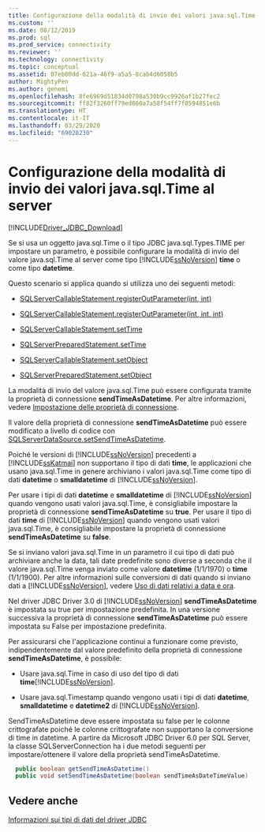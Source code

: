 ```yaml
---
title: Configurazione della modalità di invio dei valori java.sql.Time al server | Microsoft Docs
ms.custom: ''
ms.date: 08/12/2019
ms.prod: sql
ms.prod_service: connectivity
ms.reviewer: ''
ms.technology: connectivity
ms.topic: conceptual
ms.assetid: 07eb00dd-621a-46f9-a5a5-8cab4d6058b5
author: MightyPen
ms.author: genemi
ms.openlocfilehash: 8fe6969d51834d0798a530b9cc9926af1b27fec2
ms.sourcegitcommit: ff82f3260ff79ed860a7a58f54ff7f0594851e6b
ms.translationtype: HT
ms.contentlocale: it-IT
ms.lasthandoff: 03/29/2020
ms.locfileid: "69028230"
---
```

# <a name="configuring-how-javasqltime-values-are-sent-to-the-server"></a>Configurazione della modalità di invio dei valori java.sql.Time al server
[!INCLUDE[Driver_JDBC_Download](../../includes/driver_jdbc_download.md)]

  Se si usa un oggetto java.sql.Time o il tipo JDBC java.sql.Types.TIME per impostare un parametro, è possibile configurare la modalità di invio del valore java.sql.Time al server come tipo [!INCLUDE[ssNoVersion](../../includes/ssnoversion-md.md)] **time** o come tipo **datetime**.  
  
 Questo scenario si applica quando si utilizza uno dei seguenti metodi:  
  
-   [SQLServerCallableStatement.registerOutParameter(int, int)](../../connect/jdbc/reference/registeroutparameter-method-int-int.md)  
  
-   [SQLServerCallableStatement.registerOutParameter(int, int, int)](../../connect/jdbc/reference/registeroutparameter-method-int-int-int.md)  
  
-   [SQLServerCallableStatement.setTime](../../connect/jdbc/reference/settime-method-sqlservercallablestatement.md)  
  
-   [SQLServerPreparedStatement.setTime](../../connect/jdbc/reference/settime-method-sqlserverpreparedstatement.md)  
  
-   [SQLServerCallableStatement.setObject](../../connect/jdbc/reference/setobject-method-sqlservercallablestatement.md)  
  
-   [SQLServerPreparedStatement.setObject](../../connect/jdbc/reference/setobject-method-sqlserverpreparedstatement.md)  
  
 La modalità di invio del valore java.sql.Time può essere configurata tramite la proprietà di connessione **sendTimeAsDatetime**. Per altre informazioni, vedere [Impostazione delle proprietà di connessione](../../connect/jdbc/setting-the-connection-properties.md).  
  
 Il valore della proprietà di connessione **sendTimeAsDatetime** può essere modificato a livello di codice con [SQLServerDataSource.setSendTimeAsDatetime](../../connect/jdbc/reference/setsendtimeasdatetime-method-sqlserverdatasource.md).  
  
 Poiché le versioni di [!INCLUDE[ssNoVersion](../../includes/ssnoversion-md.md)] precedenti a [!INCLUDE[ssKatmai](../../includes/sskatmai_md.md)] non supportano il tipo di dati **time**, le applicazioni che usano java.sql.Time in genere archiviano i valori java.sql.Time come tipo di dati **datetime** o **smalldatetime** di [!INCLUDE[ssNoVersion](../../includes/ssnoversion-md.md)].  
  
 Per usare i tipi di dati **datetime** e **smalldatetime** di [!INCLUDE[ssNoVersion](../../includes/ssnoversion-md.md)] quando vengono usati valori java.sql.Time, è consigliabile impostare la proprietà di connessione **sendTimeAsDatetime** su **true**. Per usare il tipo di dati **time** di [!INCLUDE[ssNoVersion](../../includes/ssnoversion-md.md)] quando vengono usati valori java.sql.Time, è consigliabile impostare la proprietà di connessione **sendTimeAsDatetime** su **false**.  
  
 Se si inviano valori java.sql.Time in un parametro il cui tipo di dati può archiviare anche la data, tali date predefinite sono diverse a seconda che il valore java.sql.Time venga inviato come valore **datetime** (1/1/1970) o **time** (1/1/1900). Per altre informazioni sulle conversioni di dati quando si inviano dati a [!INCLUDE[ssNoVersion](../../includes/ssnoversion-md.md)], vedere [Uso di dati relativi a data e ora](https://go.microsoft.com/fwlink/?LinkID=145211).  
  
 Nel driver JDBC Driver 3.0 di [!INCLUDE[ssNoVersion](../../includes/ssnoversion-md.md)] **sendTimeAsDatetime** è impostata su true per impostazione predefinita. In una versione successiva la proprietà di connessione **sendTimeAsDatetime** può essere impostata su False per impostazione predefinita.  
  
 Per assicurarsi che l'applicazione continui a funzionare come previsto, indipendentemente dal valore predefinito della proprietà di connessione **sendTimeAsDatetime**, è possibile:  
  
-   Usare java.sql.Time in caso di uso del tipo di dati **time**[!INCLUDE[ssNoVersion](../../includes/ssnoversion-md.md)].  
  
-   Usare java.sql.Timestamp quando vengono usati i tipi di dati **datetime**, **smalldatetime** e **datetime2** di [!INCLUDE[ssNoVersion](../../includes/ssnoversion-md.md)].  
  
SendTimeAsDatetime deve essere impostata su false per le colonne crittografate poiché le colonne crittografate non supportano la conversione di time in datetime. A partire da Microsoft JDBC Driver 6.0 per SQL Server, la classe SQLServerConnection ha i due metodi seguenti per impostare/ottenere il valore della proprietà sendTimeAsDatetime.

```java
  public boolean getSendTimeAsDatetime()
  public void setSendTimeAsDatetime(boolean sendTimeAsDateTimeValue)
```
  
## <a name="see-also"></a>Vedere anche
 [Informazioni sui tipi di dati del driver JDBC](../../connect/jdbc/understanding-the-jdbc-driver-data-types.md)  
  
  
